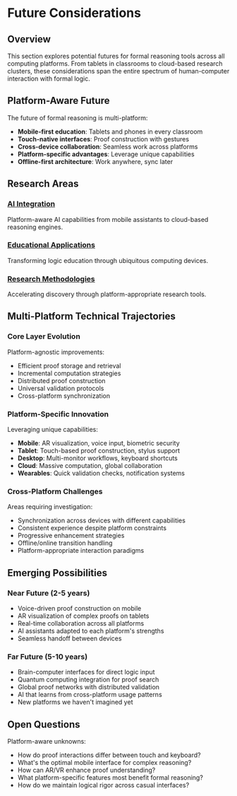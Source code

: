 # Future Considerations

## Overview

This section explores potential futures for formal reasoning tools across all computing platforms. From tablets in classrooms to cloud-based research clusters, these considerations span the entire spectrum of human-computer interaction with formal logic.

## Platform-Aware Future

The future of formal reasoning is multi-platform:
- **Mobile-first education**: Tablets and phones in every classroom
- **Touch-native interfaces**: Proof construction with gestures
- **Cross-device collaboration**: Seamless work across platforms
- **Platform-specific advantages**: Leverage unique capabilities
- **Offline-first architecture**: Work anywhere, sync later

## Research Areas

### [AI Integration](ai-integration.md)
Platform-aware AI capabilities from mobile assistants to cloud-based reasoning engines.

### [Educational Applications](educational-applications.md)
Transforming logic education through ubiquitous computing devices.

### [Research Methodologies](research-methodologies.md)
Accelerating discovery through platform-appropriate research tools.

## Multi-Platform Technical Trajectories

### Core Layer Evolution
Platform-agnostic improvements:
- Efficient proof storage and retrieval
- Incremental computation strategies
- Distributed proof construction
- Universal validation protocols
- Cross-platform synchronization

### Platform-Specific Innovation
Leveraging unique capabilities:
- **Mobile**: AR visualization, voice input, biometric security
- **Tablet**: Touch-based proof construction, stylus support
- **Desktop**: Multi-monitor workflows, keyboard shortcuts
- **Cloud**: Massive computation, global collaboration
- **Wearables**: Quick validation checks, notification systems

### Cross-Platform Challenges
Areas requiring investigation:
- Synchronization across devices with different capabilities
- Consistent experience despite platform constraints
- Progressive enhancement strategies
- Offline/online transition handling
- Platform-appropriate interaction paradigms

## Emerging Possibilities

### Near Future (2-5 years)
- Voice-driven proof construction on mobile
- AR visualization of complex proofs on tablets
- Real-time collaboration across all platforms
- AI assistants adapted to each platform's strengths
- Seamless handoff between devices

### Far Future (5-10 years)
- Brain-computer interfaces for direct logic input
- Quantum computing integration for proof search
- Global proof networks with distributed validation
- AI that learns from cross-platform usage patterns
- New platforms we haven't imagined yet

## Open Questions

Platform-aware unknowns:
- How do proof interactions differ between touch and keyboard?
- What's the optimal mobile interface for complex reasoning?
- How can AR/VR enhance proof understanding?
- What platform-specific features most benefit formal reasoning?
- How do we maintain logical rigor across casual interfaces?